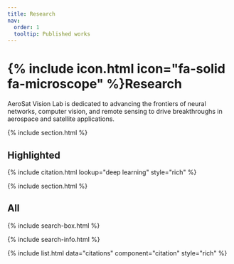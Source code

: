 ```yaml
---
title: Research
nav:
  order: 1
  tooltip: Published works
---
```


# {% include icon.html icon="fa-solid fa-microscope" %}Research

AeroSat Vision Lab is dedicated to advancing the frontiers of neural networks, computer vision, and remote sensing to drive breakthroughs in aerospace and satellite applications.

{% include section.html %}

## Highlighted

{% include citation.html lookup="deep learning" style="rich" %}

{% include section.html %}

## All

{% include search-box.html %}

{% include search-info.html %}

{% include list.html data="citations" component="citation" style="rich" %}
